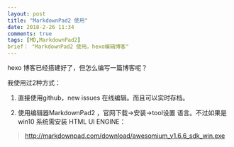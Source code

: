 ```yaml
---
layout: post
title: "MarkdownPad2 使用"
date: 2018-2-26 11:34
comments: true
tags: [MD,MarkdownPad2]
brief： "MarkdownPad2 使用，hexo编辑博客"
---
```


hexo 博客已经搭建好了，但怎么编写一篇博客呢？

我使用过2种方式：

1. 直接使用github，new issues 在线编辑。而且可以实时存档。

2. 使用编辑器MarkdownPad2 ，官网下载->安装->tool设置 语言。不过如果是win10 系统需安装 HTML UI ENGINE： 
> http://markdownpad.com/download/awesomium_v1.6.6_sdk_win.exe





